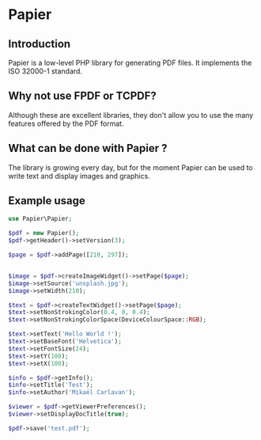 # Papier

## Introduction
Papier is a low-level PHP library for generating PDF files. It implements the ISO 32000-1 standard.

## Why not use FPDF or TCPDF?
Although these are excellent libraries, they don't allow you to use the many features offered by the PDF format.

## What can be done with Papier ?
The library is growing every day, but for the moment Papier can be used to write text and display images and graphics.

## Example usage
```php
use Papier\Papier;

$pdf = new Papier();
$pdf->getHeader()->setVersion(3);

$page = $pdf->addPage([210, 297]);


$image = $pdf->createImageWidget()->setPage($page);
$image->setSource('unsplash.jpg');
$image->setWidth(210);

$text = $pdf->createTextWidget()->setPage($page);
$text->setNonStrokingColor(0.4, 0, 0.4);
$text->setNonStrokingColorSpace(DeviceColourSpace::RGB);

$text->setText('Hello World !');
$text->setBaseFont('Helvetica');
$text->setFontSize(24);
$text->setY(100);
$text->setX(100);

$info = $pdf->getInfo();
$info->setTitle('Test');
$info->setAuthor('Mikaël Carlavan');

$viewer = $pdf->getViewerPreferences();
$viewer->setDisplayDocTitle(true);

$pdf->save('test.pdf');
```

